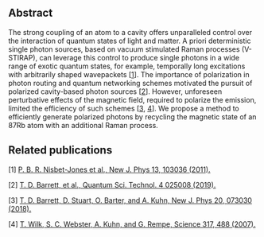 ## Abstract

The strong coupling of an atom to a cavity offers unparalleled control over the interaction of quantum states of light and matter. A priori deterministic single photon sources, based on vacuum stimulated Raman processes (V-STIRAP), can leverage this control to produce single photons in a wide range of exotic quantum states, for example, temporally long excitations with arbitrarily shaped wavepackets [[1](https://iopscience.iop.org/article/10.1088/1367-2630/13/10/103036/pdf)]. The importance of polarization in photon routing and quantum networking schemes motivated the pursuit of polarized cavity-based photon sources [[2](https://iopscience.iop.org/article/10.1088/2058-9565/aafaba/pdf)]. However, unforeseen perturbative effects of the magnetic field, required to polarize the emission, limited the efficiency of such schemes [[3](https://iopscience.iop.org/article/10.1088/1367-2630/aad14e/pdf), [4](https://science.sciencemag.org/content/317/5837/488)]. We propose a method to efficiently generate polarized photons by recycling the magnetic state of an 87Rb atom with an additional Raman process. 

## Related publications

[1] [P. B. R. Nisbet-Jones et al., New J. Phys 13, 103036 (2011).](https://iopscience.iop.org/article/10.1088/1367-2630/13/10/103036/pdf)

[2] [T. D. Barrett, et al., Quantum Sci. Technol. 4 025008 (2019).](https://iopscience.iop.org/article/10.1088/2058-9565/aafaba/pdf)

[3] [T. D. Barrett, D. Stuart, O. Barter, and A. Kuhn, New J. Phys 20, 073030 (2018).](https://iopscience.iop.org/article/10.1088/1367-2630/aad14e/pdf)

[4] [T. Wilk, S. C. Webster, A. Kuhn, and G. Rempe, Science 317, 488 (2007).](https://science.sciencemag.org/content/317/5837/488)
